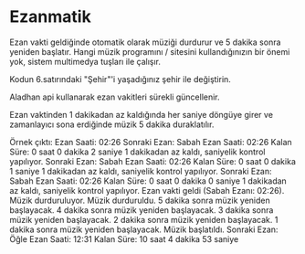 # Ezanmatik
Ezan vakti geldiğinde otomatik olarak müziği durdurur ve 5 dakika sonra yeniden başlatır.
Hangi müzik programını / sitesini kullandığınızın bir önemi yok, sistem multimedya tuşları ile çalışır.

Kodun 6.satırındaki "Şehir"'i yaşadığınız şehir ile değiştirin.

Aladhan api kullanarak ezan vakitleri sürekli güncellenir.

Ezan vaktinden 1 dakikadan az kaldığında her saniye döngüye girer ve zamanlayıcı sona erdiğinde müzik 5 dakika duraklatılır.

Örnek çıktı:
Ezan Saati: 02:26
Sonraki Ezan: Sabah
Ezan Saati: 02:26
Kalan Süre: 0 saat 0 dakika 2 saniye
1 dakikadan az kaldı, saniyelik kontrol yapılıyor.
Sonraki Ezan: Sabah
Ezan Saati: 02:26
Kalan Süre: 0 saat 0 dakika 1 saniye
1 dakikadan az kaldı, saniyelik kontrol yapılıyor.
Sonraki Ezan: Sabah
Ezan Saati: 02:26
Kalan Süre: 0 saat 0 dakika 0 saniye
1 dakikadan az kaldı, saniyelik kontrol yapılıyor.
Ezan vakti geldi (Sabah Ezanı: 02:26). Müzik durduruluyor.
Müzik durduruldu.
5 dakika sonra müzik yeniden başlayacak.
4 dakika sonra müzik yeniden başlayacak.
3 dakika sonra müzik yeniden başlayacak.
2 dakika sonra müzik yeniden başlayacak.
1 dakika sonra müzik yeniden başlayacak.
Müzik başlatıldı.
Sonraki Ezan: Öğle
Ezan Saati: 12:31
Kalan Süre: 10 saat 4 dakika 53 saniye
